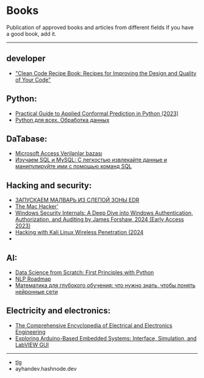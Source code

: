 # Books

 Publication of approved books and articles from different fields If you have a good book, add it.
 


  -----------------------------------------
 ## developer  
  - ["Clean Code Recipe Book: Recipes for Improving the Design and Quality of Your Code"](https://drive.google.com/uc?id=1baI8CuiNhAUbNHibwJSJKcR-FFcBBaH2&export=download)


 ## Python: 
  - [Practical Guide to Applied Conformal Prediction in Python (2023)](https://github.com/ayhan-dev/Books/blob/main/file/Practical%20Guide%20to%20Applied%20Conformal%20Prediction%20in%20Python-1.pdf)
  - [Python для всех. Обработка данных](https://github.com/ayhan-dev/Books/blob/main/file/Charlz_R._Severans_Python_dlya_vseh.pdf)


 ## DaTabase: 
  - [Microsoft Access Verilənlər bazası](https://github.com/ayhan-dev/Books/blob/main/file/Access_konspekt2_230528_211420.pdf)
  - [Изучаем SQL и MySQL: С легкостью извлекайте данные и манипулируйте ими с помощью команд SQL](https://github.com/ayhan-dev/Books/blob/main/file/%D0%98%D0%B7%D1%83%D1%87%D0%B0%D0%B5%D0%BC%20SQL%20%D0%B8%20MySQL.pdf)

## Hacking and security:
 - [ЗАПУСКАЕМ МАЛВАРЬ ИЗ СЛЕПОЙ ЗОНЫ EDR](https://github.com/ayhan-dev/Books/blob/main/file/%D0%97%D0%90%D0%9F%D0%A3%D0%A1%D0%9A%D0%90%D0%95%D0%9C_%D0%9C%D0%90%D0%9B%D0%92%D0%90%D0%A0%D0%AC_%D0%98%D0%97_%D0%A1%D0%9B%D0%95%D0%9F%D0%9E%D0%98%CC%86_%D0%97%D0%9E%D0%9D%D0%AB_EDR.pdf)
 - [The Mac Hacker'](https://github.com/ayhan-dev/Books/blob/main/file/The%20Mac%20Hacker's%20Handbook.pdf)
 - [Windows Security Internals: A Deep Dive into Windows Authentication, Authorization, and Auditing by James Forshaw, 2024 (Early Access 2023)](https://github.com/ayhan-dev/Books/blob/main/file/Windows%20Security%20Internals.pdf)
 - [Hacking with Kali Linux Wireless Penetration (2024](https://github.com/ayhan-dev/Books/blob/main/file/Hacking.with.Kali.Linux.Wireless.Penetration.pdf)
 - 
## AI: 
 - [Data Science from Scratch: First Principles with Python](https://github.com/ayhan-dev/Books/blob/main/file/Joel_Grus_Data_Science_from_Scratch_First_Principles_with_Python.pdf)
 - [NLP Roadmap](https://github.com/ayhan-dev/Books/blob/main/file/NLP%20Roadmap-1.pdf)
 - [Математика для глубокого обучения: что нужно знать, чтобы понять нейронные сети](https://github.com/ayhan-dev/Books/blob/main/file/Ronald_T_Kneusel_Math_for_Deep_Learning_What_You_Need_to_Know_to.epub)

## Electricity and electronics:
 - [The Comprehensive Encyclopedia of Electrical and Electronics Engineering](https://drive.google.com/uc?id=1UqBZ-qnKV489RdiFturo0mZSTP4Q2j1g&export=download)
 - [Exploring Arduino-Based Embedded Systems: Interface, Simulation, and LabVIEW GUI](https://drive.google.com/uc?id=1whlM71EXhUiyBilGLoon7IdiOUwrfp7o&export=download)

 
 -----------------------------------------
 - [tlg](t.me/ayhan_dev)
 - ayhandev.hashnode.dev
